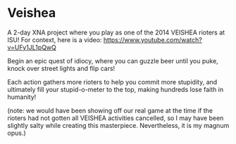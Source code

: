 # Veishea
A 2-day XNA project where you play as one of the 2014 VEISHEA rioters at ISU! For context, here is a video: https://www.youtube.com/watch?v=UFy1JL1pQwQ

Begin an epic quest of idiocy, where you can guzzle beer until you puke, knock over street lights and flip cars!

Each action gathers more rioters to help you commit more stupidity, and ultimately fill your stupid-o-meter to the top, making hundreds
lose faith in humanity!



(note: we would have been showing off our real game at the time if the rioters had not gotten all VEISHEA activities cancelled, so I may
have been slightly salty while creating this masterpiece. Nevertheless, it is my magnum opus.)
